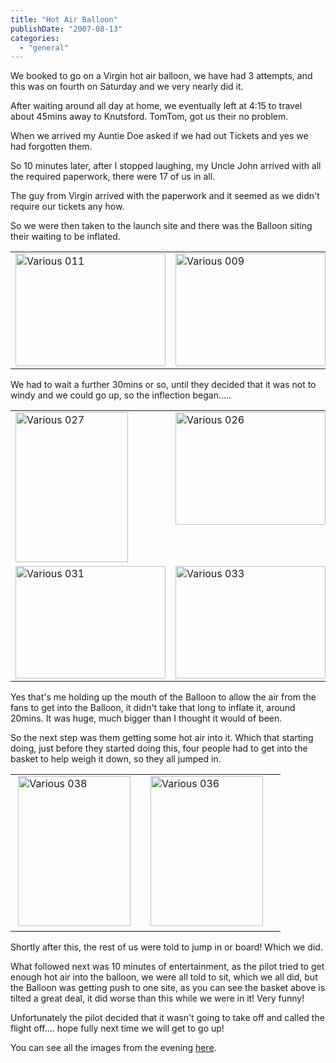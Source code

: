 ```yaml
---
title: "Hot Air Balloon"
publishDate: "2007-08-13"
categories: 
  - "general"
---
```


We booked to go on a Virgin hot air balloon, we have had 3 attempts, and this was on fourth on Saturday and we very nearly did it.

After waiting around all day at home, we eventually left at 4:15 to travel about 45mins away to Knutsford. TomTom, got us their no problem.

When we arrived my Auntie Doe asked if we had out Tickets and yes we had forgotten them.

So 10 minutes later, after I stopped laughing, my Uncle John arrived with all the required paperwork, there were 17 of us in all.

The guy from Virgin arrived with the paperwork and it seemed as we didn't require our tickets any how.

So we were then taken to the launch site and there was the Balloon siting their waiting to be inflated.

<table cellspacing="0" cellpadding="2" width="400" border="0"><tbody><tr><td valign="top" width="200"><a href="http://ramberlinggeek.co.uk/wp-content/uploads/2007/08/various-011.jpg"><img style="border-right:0;border-top:0;border-left:0;border-bottom:0;" height="180" alt="Various 011" src="http://ramberlinggeek.co.uk/wp-content/uploads/2007/08/various-011-thumb.jpg" width="240" border="0"></a></td><td valign="top" width="200"><a href="http://ramberlinggeek.co.uk/wp-content/uploads/2007/08/various-011.jpg"></a><a href="http://ramberlinggeek.co.uk/wp-content/uploads/2007/08/various-009.jpg"><img style="border-right:0;border-top:0;border-left:0;border-bottom:0;" height="180" alt="Various 009" src="http://ramberlinggeek.co.uk/wp-content/uploads/2007/08/various-009-thumb.jpg" width="240" border="0"></a></td></tr></tbody></table>

We had to wait a further 30mins or so, until they decided that it was not to windy and we could go up, so the inflection began.....

<table cellspacing="0" cellpadding="2" width="400" border="0"><tbody><tr><td valign="top" width="200"><a href="http://ramberlinggeek.co.uk/wp-content/uploads/2007/08/various-027.jpg"><img style="border-right:0;border-top:0;border-left:0;border-bottom:0;" height="240" alt="Various 027" src="http://ramberlinggeek.co.uk/wp-content/uploads/2007/08/various-027-thumb.jpg" width="180" border="0"></a></td><td valign="top" width="200"><a href="http://ramberlinggeek.co.uk/wp-content/uploads/2007/08/various-026.jpg"><img style="border-right:0;border-top:0;border-left:0;border-bottom:0;" height="180" alt="Various 026" src="http://ramberlinggeek.co.uk/wp-content/uploads/2007/08/various-026-thumb.jpg" width="240" border="0"></a></td></tr><tr><td valign="top" width="200"><a href="http://ramberlinggeek.co.uk/wp-content/uploads/2007/08/various-031.jpg"><img style="border-right:0;border-top:0;border-left:0;border-bottom:0;" height="180" alt="Various 031" src="http://ramberlinggeek.co.uk/wp-content/uploads/2007/08/various-031-thumb.jpg" width="240" border="0"></a></td><td valign="top" width="200"><a href="http://ramberlinggeek.co.uk/wp-content/uploads/2007/08/various-033.jpg"><img style="border-right:0;border-top:0;border-left:0;border-bottom:0;" height="180" alt="Various 033" src="http://ramberlinggeek.co.uk/wp-content/uploads/2007/08/various-033-thumb.jpg" width="240" border="0"></a></td></tr></tbody></table>

Yes that's me holding up the mouth of the Balloon to allow the air from the fans to get into the Balloon, it didn't take that long to inflate it, around 20mins. It was huge, much bigger than I thought it would of been.

So the next step was them getting some hot air into it. Which that starting doing, just before they started doing this, four people had to get into the basket to help weigh it down, so they all jumped in.

<table cellspacing="0" cellpadding="2" width="400" border="0"><tbody><tr><td valign="top" width="200">&nbsp;<a href="http://ramberlinggeek.co.uk/wp-content/uploads/2007/08/various-038.jpg"><img style="border-right:0;border-top:0;border-left:0;border-bottom:0;" height="240" alt="Various 038" src="http://ramberlinggeek.co.uk/wp-content/uploads/2007/08/various-038-thumb.jpg" width="180" border="0"></a></td><td valign="top" width="200"><a href="http://ramberlinggeek.co.uk/wp-content/uploads/2007/08/various-038.jpg"></a><a href="http://ramberlinggeek.co.uk/wp-content/uploads/2007/08/various-036.jpg"><img style="border-right:0;border-top:0;border-left:0;border-bottom:0;" height="240" alt="Various 036" src="http://ramberlinggeek.co.uk/wp-content/uploads/2007/08/various-036-thumb.jpg" width="180" border="0"></a></td></tr></tbody></table>

Shortly after this, the rest of us were told to jump in or board! Which we did.

What followed next was 10 minutes of entertainment, as the pilot tried to get enough hot air into the balloon, we were all told to sit, which we all did, but the Balloon was getting push to one site, as you can see the basket above is tilted a great deal, it did worse than this while we were in it! Very funny!

Unfortunately the pilot decided that it wasn't going to take off and called the flight off.... hope fully next time we will get to go up!

You can see all the images from the evening [here](http://cid-8c91065ddd2529e3.skydrive.live.com/self.aspx/Public/).
